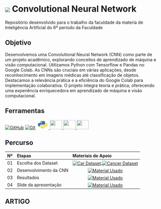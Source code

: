 <h1>
     <img align="center" width="40px" src="https://icons.veryicon.com/png/o/miscellaneous/color-work-icon/artificial-neural-network.png">
    <span> Convolutional Neural Network </span>
</h1>

Repositório desenvolvido para o trabalho da faculdade da materia de Inteligência Artificial do 6º período da Faculdade

## Objetivo
Desenvolvemos uma Convolutional Neural Network (CNN) como parte de um projeto acadêmico, explorando conceitos de aprendizado de máquina e visão computacional. Utilizamos Python com Tensorflow e Pandas no Google Colab. As CNNs são cruciais em várias aplicações, desde reconhecimento em imagens médicas até classificação de objetos. Destacamos a relevância prática e a eficiência do Google Colab para implementação colaborativa. O projeto integra teoria e prática, oferecendo uma experiência enriquecedora em aprendizado de máquina e visão computacional.

## Ferramentas
[![GitHub](https://img.shields.io/badge/GitHub-000?style=for-the-badge&logo=github&logoColor=30A3DC)](https://docs.github.com/)
[![Git](https://img.shields.io/badge/Git-000?style=for-the-badge&logo=git&logoColor=E94D5F)](https://git-scm.com/doc)
<a href="https://www.python.org/"  target="_blank">
    <img height="30" width="40" src="https://raw.githubusercontent.com/devicons/devicon/master/icons/python/python-original.svg">
</a>
<a href="https://www.tensorflow.org/?hl=pt-br"  target="_blank">
    <img height="30" width="40" src="https://upload.wikimedia.org/wikipedia/commons/2/2d/Tensorflow_logo.svg">
</a>
<a href="https://pandas.pydata.org/"  target="_blank">
    <img height="30" width="40" src="https://upload.wikimedia.org/wikipedia/commons/thumb/2/22/Pandas_mark.svg/449px-Pandas_mark.svg.png?20200210000431">
</a>
<a href="https://colab.google/"  target="_blank">
    <img height="30" width="40" src="https://upload.wikimedia.org/wikipedia/commons/d/d0/Google_Colaboratory_SVG_Logo.svg">
</a>


## Percurso
<table>
  <thead>
    <tr align="left">
      <th>Nº</th>
      <th>Etapas</th>
      <th>Materiais de Apoio</th>
    </tr>
  </thead>
  <tbody align="left">
    <tr>
      <td>01</td>
      <td>Escolha dos Dataset</td>
          <td align="center">
          <a href="https://www.kaggle.com/datasets/riotulab/car-make-model-and-generation">
                <img align="center" alt="Car Dataset" src="https://cdn-icons-png.flaticon.com/512/683/683092.png" width="50" height="50">
           </a>
          <a href="https://www.kaggle.com/datasets/mahibuzzaman/multicancer7-cancer-23-classes-combined-512x512">
               <img align="center" alt="Cancer Dataset" src="https://cdn-icons-png.flaticon.com/512/5570/5570758.png" width="50" height="50">
           </a>
          </td>
    </tr>
    <tr>
      <td>02</td>
      <td>Desenvolvimento da CNN</td>
      <td align="center">
        <a href="https://github.com/mateusmarquessz/Convolutional-neural-network/tree/main/01-CNN">
           <img align="center" alt="Material Usado" src="https://icons.veryicon.com/png/o/miscellaneous/color-work-icon/artificial-neural-network.png"  width="50" height="50">
        </a>
      </td>
    </tr>
    <tr>
      <td>03</td>
      <td>Resultados</td>
      <td align="center">
        <a href="https://github.com/mateusmarquessz/Convolutional-neural-network/tree/main/02-Resultados">
           <img align="center" alt="Material Usado" src="https://cdn-icons-png.flaticon.com/512/992/992848.png" width="50" height="50">
        </a>
      </td>    
    </tr>
    <tr>
      <td>04</td>
      <td>Slide da apresentação</td>
      <td align="center">
        <a href="https://github.com/mateusmarquessz/Convolutional-neural-network/blob/main/03-Slides%20de%20Apresentacao/Slides.pdf">
           <img align="center" alt="Material Usado" src="https://cdn-icons-png.flaticon.com/512/270/270026.png"  width="50" height="50">
        </a>
      </td>    
    </tr>
  </tbody>
  <tfoot></tfoot>
</table>

## ARTIGO
